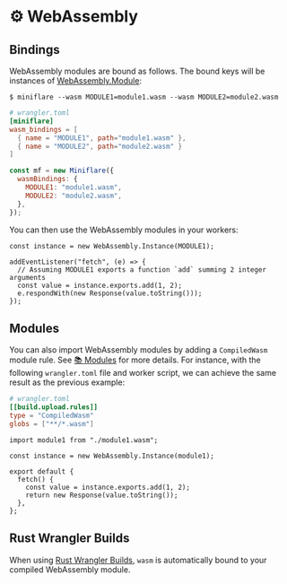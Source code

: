 # ⚙️ WebAssembly

## Bindings

WebAssembly modules are bound as follows. The bound keys will be instances of
[WebAssembly.Module](https://developer.mozilla.org/en-US/docs/Web/JavaScript/Reference/Global_Objects/WebAssembly/Module):

```shell
$ miniflare --wasm MODULE1=module1.wasm --wasm MODULE2=module2.wasm
```

```toml
# wrangler.toml
[miniflare]
wasm_bindings = [
  { name = "MODULE1", path="module1.wasm" },
  { name = "MODULE2", path="module2.wasm" }
]
```

```js
const mf = new Miniflare({
  wasmBindings: {
    MODULE1: "module1.wasm",
    MODULE2: "module2.wasm",
  },
});
```

You can then use the WebAssembly modules in your workers:

```js{1,5}
const instance = new WebAssembly.Instance(MODULE1);

addEventListener("fetch", (e) => {
  // Assuming MODULE1 exports a function `add` summing 2 integer arguments
  const value = instance.exports.add(1, 2);
  e.respondWith(new Response(value.toString()));
});
```

## Modules

You can also import WebAssembly modules by adding a `CompiledWasm` module rule.
See [📚 Modules](/modules.html) for more details. For instance, with the
following `wrangler.toml` file and worker script, we can achieve the same result
as the previous example:

```toml
# wrangler.toml
[[build.upload.rules]]
type = "CompiledWasm"
globs = ["**/*.wasm"]
```

```js{1-3,7}
import module1 from "./module1.wasm";

const instance = new WebAssembly.Instance(module1);

export default {
  fetch() {
    const value = instance.exports.add(1, 2);
    return new Response(value.toString());
  },
};
```

## Rust Wrangler Builds

When using [Rust Wrangler Builds](/builds.html#rust), `wasm` is automatically
bound to your compiled WebAssembly module.
